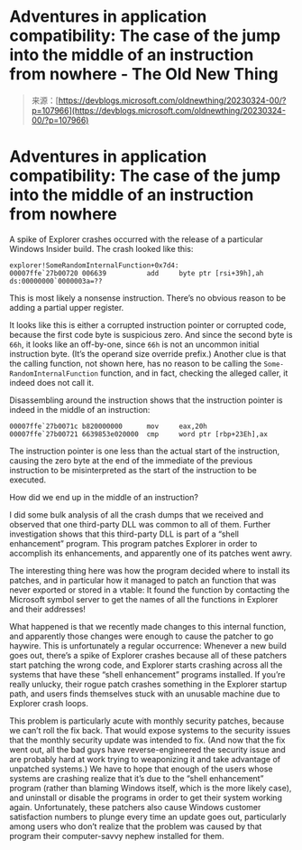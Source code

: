<!--yml
category: 未分类
date: 2024-05-27 15:05:47
-->

# Adventures in application compatibility: The case of the jump into the middle of an instruction from nowhere - The Old New Thing

> 来源：[https://devblogs.microsoft.com/oldnewthing/20230324-00/?p=107966](https://devblogs.microsoft.com/oldnewthing/20230324-00/?p=107966)

# Adventures in application compatibility: The case of the jump into the middle of an instruction from nowhere

A spike of Explorer crashes occurred with the release of a particular Windows Insider build. The crash looked like this:

```
explorer!SomeRandomInternalFunction+0x7d4:
00007ffe`27b00720 006639          add     byte ptr [rsi+39h],ah ds:00000000`0000003a=??

```

This is most likely a nonsense instruction. There’s no obvious reason to be adding a partial upper register.

It looks like this is either a corrupted instruction pointer or corrupted code, because the first code byte is suspicious zero. And since the second byte is `66h`, it looks like an off-by-one, since `66h` is not an uncommon initial instruction byte. (It’s the operand size override prefix.) Another clue is that the calling function, not shown here, has no reason to be calling the `Some­Random­Internal­Function` function, and in fact, checking the alleged caller, it indeed does not call it.

Disassembling around the instruction shows that the instruction pointer is indeed in the middle of an instruction:

```
00007ffe`27b0071c b820000000      mov     eax,20h
00007ffe`27b00721 6639853e020000  cmp     word ptr [rbp+23Eh],ax

```

The instruction pointer is one less than the actual start of the instruction, causing the zero byte at the end of the immediate of the previous instruction to be misinterpreted as the start of the instruction to be executed.

How did we end up in the middle of an instruction?

I did some bulk analysis of all the crash dumps that we received and observed that one third-party DLL was common to all of them. Further investigation shows that this third-party DLL is part of a “shell enhancement” program. This program patches Explorer in order to accomplish its enhancements, and apparently one of its patches went awry.

The interesting thing here was how the program decided where to install its patches, and in particular how it managed to patch an function that was never exported or stored in a vtable: It found the function by contacting the Microsoft symbol server to get the names of all the functions in Explorer and their addresses!

What happened is that we recently made changes to this internal function, and apparently those changes were enough to cause the patcher to go haywire. This is unfortunately a regular occurrence: Whenever a new build goes out, there’s a spike of Explorer crashes because all of these patchers start patching the wrong code, and Explorer starts crashing across all the systems that have these “shell enhancement” programs installed. If you’re really unlucky, their rogue patch crashes something in the Explorer startup path, and users finds themselves stuck with an unusable machine due to Explorer crash loops.

This problem is particularly acute with monthly security patches, because we can’t roll the fix back. That would expose systems to the security issues that the monthly security update was intended to fix. (And now that the fix went out, all the bad guys have reverse-engineered the security issue and are probably hard at work trying to weaponizing it and take advantage of unpatched systems.) We have to hope that enough of the users whose systems are crashing realize that it’s due to the “shell enhancement” program (rather than blaming Windows itself, which is the more likely case), and uninstall or disable the programs in order to get their system working again. Unfortunately, these patchers also cause Windows customer satisfaction numbers to plunge every time an update goes out, particularly among users who don’t realize that the problem was caused by that program their computer-savvy nephew installed for them.